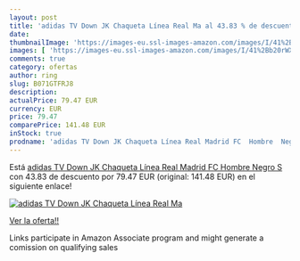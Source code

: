 ```yaml
---
layout: post
title: 'adidas TV Down JK Chaqueta Línea Real Ma al 43.83 % de descuento'
date: 
thumbnailImage: 'https://images-eu.ssl-images-amazon.com/images/I/41%2Bb20rWXfL._SL200_.jpg'
images: [ 'https://images-eu.ssl-images-amazon.com/images/I/41%2Bb20rWXfL._SL200_.jpg' ]
comments: true
category: ofertas
author: ring
slug: B071GTFRJ8
description:
actualPrice: 79.47 EUR
currency: EUR
price: 79.47
comparePrice: 141.48 EUR
inStock: true
prodname: 'adidas TV Down JK Chaqueta Línea Real Madrid FC  Hombre  Negro  S'
---
```


Está [adidas TV Down JK Chaqueta Línea Real Madrid FC  Hombre  Negro  S](https://www.amazon.es/dp/B071GTFRJ8/?tag=tolees-21) con 43.83 de descuento por 79.47 EUR (original: 141.48 EUR) en el siguiente enlace!

[![adidas TV Down JK Chaqueta Línea Real Ma](https://images-eu.ssl-images-amazon.com/images/I/41%2Bb20rWXfL._SL200_.jpg)](https://www.amazon.es/dp/B071GTFRJ8/?tag=tolees-21)

[Ver la oferta!!](https://www.amazon.es/dp/B071GTFRJ8/?tag=tolees-21)

Links participate in Amazon Associate program and might generate a comission on qualifying sales


